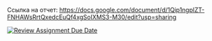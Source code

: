 Ссылка на отчет:
https://docs.google.com/document/d/1Qip1ngpIZT-FNHAWsRrtQxedcEuQf4xgSoIXMS3-M30/edit?usp=sharing


[![Review Assignment Due Date](https://classroom.github.com/assets/deadline-readme-button-24ddc0f5d75046c5622901739e7c5dd533143b0c8e959d652212380cedb1ea36.svg)](https://classroom.github.com/a/elNiNQly)
